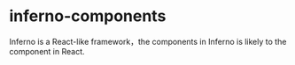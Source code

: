 # inferno-components
Inferno is a React-like framework，the components in Inferno is likely to the component in React.
